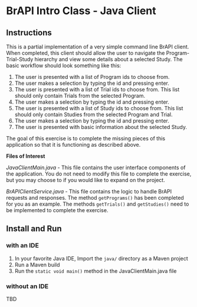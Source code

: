 # BrAPI Intro Class - Java Client

## Instructions

This is a partial implementation of a very simple command line BrAPI client. When completed, this client should allow the user to navigate the Program-Trial-Study hierarchy and view some details about a selected Study. The basic workflow should look something like this:

1. The user is presented with a list of Program ids to choose from. 
2. The user makes a selection by typing the id and pressing enter.
3. The user is presented with a list of Trial ids to choose from. This list should only contain Trials from the selected Program.
4. The user makes a selection by typing the id and pressing enter.
5. The user is presented with a list of Study ids to choose from. This list should only contain Studies from the selected Program and Trial.
6. The user makes a selection by typing the id and pressing enter.
7. The user is presented with basic information about the selected Study.

The goal of this exercise is to complete the missing pieces of this application so that it is functioning as described above. 

**Files of Interest**

*JavaClientMain.java* - This file contains the user interface components of the application. You do not need to modify this file to complete the exercise, but you may choose to if you would like to expand on the project.

*BrAPIClientService.java* - This file contains the logic to handle BrAPI requests and responses. The method `getPrograms()` has been completed for you as an example. The methods `getTrials()` and `getStudies()` need to be implemented to complete the exercise. 

## Install and Run

### with an IDE

1. In your favorite Java IDE, Import the `java/` directory as a Maven project 
2. Run a Maven build
3. Run the `static void main()` method in the JavaClientMain.java file

### without an IDE

TBD
